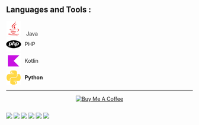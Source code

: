 ## Languages and Tools :
<ul class="language-list" style= "list-style: none;padding: 0;margin: 0;">
  <li class="language-item">
    <img class="language-icon" src="https://raw.githubusercontent.com/devicons/devicon/master/icons/java/java-plain.svg" alt="Java" style="margin-right: 10px;width: 40px;height: 40px;">
    <span class="language-name">Java</span>
  </li>
  <li class="language-item" style= "display: flex;align-items: center;margin-bottom: 5px;"> 
    <img class="language-icon" src="https://raw.githubusercontent.com/devicons/devicon/master/icons/php/php-plain.svg" alt="PHP" style="margin-right: 10px;width: 40px;height: 40px;">
    <span class="language-name">PHP</span>
  </li>
  <li class="language-item" style= "display: flex;align-items: center;margin-bottom: 5px;">
    <img class="language-icon" src="https://raw.githubusercontent.com/devicons/devicon/master/icons/kotlin/kotlin-plain.svg" alt="Kotlin" style="margin-right: 10px;width: 40px;height: 40px;">
    <span class="language-name">Kotlin</span>
  </li>
  <li class="language-item" style= "display: flex;align-items: center;margin-bottom: 5px;">
    <img class="language-icon" src="https://raw.githubusercontent.com/devicons/devicon/master/icons/python/python-plain.svg" alt="Python" style="margin-right: 10px;width: 40px;height: 40px;">
    <span class="language-name" style= "font-weight: bold;">Python</span>
  </li>
  </ul>


---
<p align="center">
<a href="https://www.coffeebede.com/MohammadRezaFirouzi" target="_blank"><img src="https://www.coffeebede.com/DashboardTemplateV2/app-assets/images/banner/default-yellow.svg" alt="Buy Me A Coffee" height="300" width="400"></a>
</p>


  
  ##
 
<div> 
  <a href="https://www.youtube.com/channel/UC_-uuuZbY0AAt9CViNzvc-Q" target="_blank"><img src="https://img.shields.io/badge/YouTube-FF0000?style=for-the-badge&logo=youtube&logoColor=white" target="_blank"></a>
  <a href="https://instagram.com/rafaballerini" target="_blank"><img src="https://img.shields.io/badge/-Instagram-%23E4405F?style=for-the-badge&logo=instagram&logoColor=white" target="_blank"></a>
 	<a href="https://www.twitch.tv/rafaballerinii" target="_blank"><img src="https://img.shields.io/badge/Twitch-9146FF?style=for-the-badge&logo=twitch&logoColor=white" target="_blank"></a>
 <a href="https://discord.gg/wagxzStdcR" target="_blank"><img src="https://img.shields.io/badge/Discord-7289DA?style=for-the-badge&logo=discord&logoColor=white" target="_blank"></a> 
  <a href = "mailto:contatorafaballerini@gmail.com"><img src="https://img.shields.io/badge/-Gmail-%23333?style=for-the-badge&logo=gmail&logoColor=white" target="_blank"></a>
  <a href="https://www.linkedin.com/in/rafaella-ballerini-45875016a" target="_blank"><img src="https://img.shields.io/badge/-LinkedIn-%230077B5?style=for-the-badge&logo=linkedin&logoColor=white" target="_blank"></a> 
  
</div>
